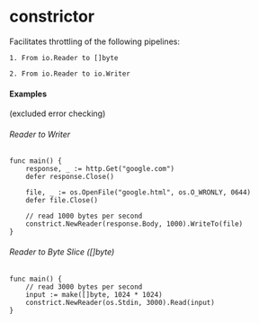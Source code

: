 # constrictor

Facilitates throttling of the following pipelines:

    1. From io.Reader to []byte
    
    2. From io.Reader to io.Writer

#### Examples
(excluded error checking)

###### Reader to Writer
```
func main() {
    response, _ := http.Get("google.com")
    defer response.Close()

    file, _ := os.OpenFile("google.html", os.O_WRONLY, 0644)
    defer file.Close()

    // read 1000 bytes per second
    constrict.NewReader(response.Body, 1000).WriteTo(file)
}
```

###### Reader to Byte Slice ([]byte)
```
func main() {
    // read 3000 bytes per second
    input := make([]byte, 1024 * 1024)
    constrict.NewReader(os.Stdin, 3000).Read(input)
}
```

